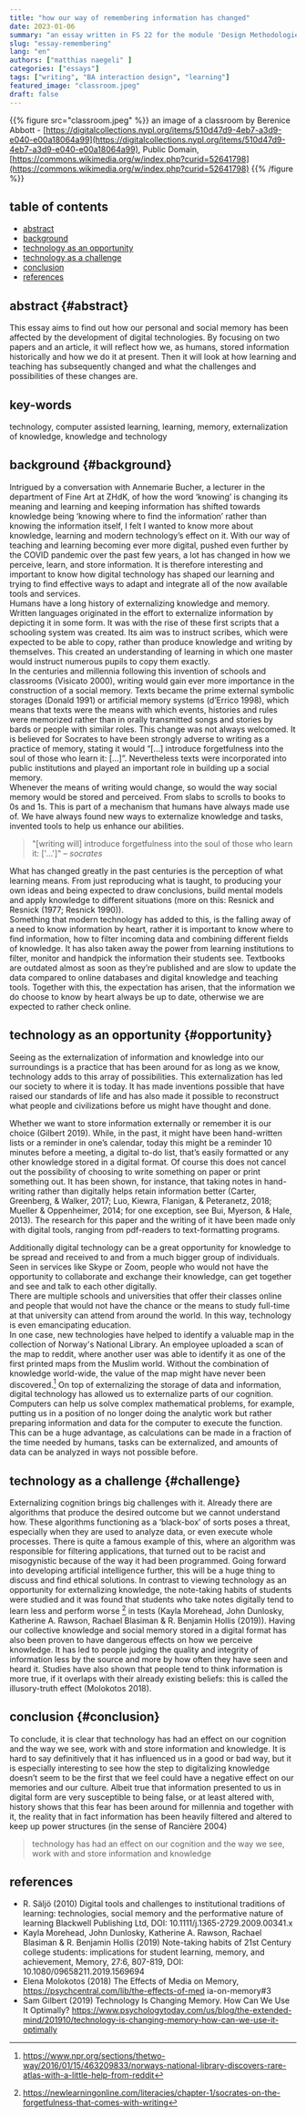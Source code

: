 ```yaml
---
title: "how our way of remembering information has changed"
date: 2023-01-06
summary: "an essay written in FS 22 for the module 'Design Methodologie' taught by Joëlle Bitton and Mona Neubauer"
slug: "essay-remembering"
lang: "en"
authors: ["matthias naegeli" ]
categories: ["essays"]
tags: ["writing", "BA interaction design", "learning"]
featured_image: "classroom.jpeg"
draft: false
---
```


{{% figure src="classroom.jpeg" %}} an image of a classroom by Berenice Abbott - [https://digitalcollections.nypl.org/items/510d47d9-4eb7-a3d9-e040-e00a18064a99](https://digitalcollections.nypl.org/items/510d47d9-4eb7-a3d9-e040-e00a18064a99), Public Domain, [https://commons.wikimedia.org/w/index.php?curid=52641798](https://commons.wikimedia.org/w/index.php?curid=52641798) {{% /figure %}}  


## table of contents  
- [abstract](#abstract) 
- [background](#background)
- [technology as an opportunity](#opportunity)
- [technology as a challenge](#challenge)
- [conclusion](#conclusion)
- [references](#references)  



## abstract {#abstract}  
This essay aims to find out how our personal and social memory has been affected by the development of digital technologies. By focusing on two papers and an article, it will reflect how we, as humans, stored information historically and how we do it at present. Then it will look at how learning and teaching has subsequently changed and what the challenges and possibilities of these changes are.

## key-words
technology, computer assisted learning, learning, memory, externalization of knowledge, knowledge and technology    

  

## background {#background}  
Intrigued by a conversation with Annemarie Bucher, a lecturer in the department of Fine Art at ZHdK, of how the word ‘knowing’ is changing its meaning and learning and keeping information has shifted towards knowledge being ‘knowing where to find the information’ rather than knowing the information itself, I felt I wanted to know more about knowledge, learning and modern technology’s effect on it. With our way of teaching and learning becoming ever more digital, pushed even further by the COVID pandemic over the past few years, a lot has changed in how we perceive, learn, and store information. It is therefore interesting and important to know how digital technology has shaped our learning and trying to find effective ways to adapt and integrate all of the now available tools and services.  
Humans have a long history of externalizing knowledge and memory.  
Written languages originated in the effort to externalize information by depicting it in some form. It was with the rise of these first scripts that a schooling system was created. Its aim was to instruct scribes, which were expected to be able to copy, rather than produce knowledge and writing by themselves. This created an understanding of learning in which one master would instruct numerous pupils to copy them exactly.  
In the centuries and millennia following this invention of schools and classrooms (Visicato 2000), writing would gain ever more importance in the construction of a social memory. Texts became the prime external symbolic storages (Donald 1991) or artificial memory systems (d’Errico 1998), which means that texts were the means with which events, histories and rules were memorized rather than in orally transmitted songs and stories by bards or people with similar roles. This change was not always welcomed. It is believed for Socrates to have been strongly adverse to writing as a practice of memory, stating it would “[...] introduce forgetfulness into the soul of those who learn it: [...]”. Nevertheless texts were incorporated into public institutions and played an important role in building up a social memory.  
Whenever the means of writing would change, so would the way social memory would be stored and perceived. From slabs to scrolls to books to 0s and 1s. This is part of a mechanism that humans have always made use of. We have always found new ways to externalize knowledge and tasks, invented tools to help us enhance our abilities.

> "[writing will] introduce forgetfulness into the soul of those who learn it: ['...']" – *socrates*

What has changed greatly in the past centuries is the perception of what learning means. From just reproducing what is taught, to producing your own ideas and being expected to draw conclusions, build mental models and apply knowledge to different situations (more on this: Resnick and Resnick (1977; Resnick 1990)).  
Something that modern technology has added to this, is the falling away of a need to know information by heart, rather it is important to know where to find information, how to filter incoming data and combining different fields of knowledge. It has also taken away the power from learning institutions to filter, monitor and handpick the information their students see. Textbooks are outdated almost as soon as they’re published and are slow to update the data compared to online databases and digital knowledge and teaching tools. Together with this, the expectation has arisen, that the information we do choose to know by heart always be up to date, otherwise we are expected to rather check online.

## technology as an opportunity {#opportunity}  
Seeing as the externalization of information and knowledge into our surroundings is a practice that has been around for as long as we know, technology adds to this array of possibilities. This externalization has led our society to where it is today. It has made inventions possible that have raised our standards of life and has also made it possible to reconstruct what people and civilizations before us might have thought and done.

Whether we want to store information externally or remember it is our choice (Gilbert 2019). While, in the past, it might have been hand-written lists or a reminder in one’s calendar, today this might be a reminder 10 minutes before a meeting, a digital to-do list, that’s easily formatted or any other knowledge stored in a digital format. Of course this does not cancel out the possibility of choosing to write something on paper or print something out. It has been shown, for instance, that taking notes in hand-writing rather than digitally helps retain information better (Carter, Greenberg, & Walker, 2017; Luo, Kiewra, Flanigan, & Peteranetz, 2018; Mueller & Oppenheimer, 2014; for one exception, see Bui, Myerson, & Hale, 2013). The research for this paper and the writing of it have been made only with digital tools, ranging from pdf-readers to text-formatting programs.

Additionally digital technology can be a great opportunity for knowledge to be spread and received to and from a much bigger group of individuals. Seen in services like Skype or Zoom, people who would not have the opportunity to collaborate and exchange their knowledge, can get together and see and talk to each other digitally.  
There are multiple schools and universities that offer their classes online and people that would not have the chance or the means to study full-time at that university can attend from around the world. In this way, technology is even emancipating education.  
In one case, new technologies have helped to identify a valuable map in the collection of Norway's National Library. An employee uploaded a scan of the map to reddit, where another user was able to identify it as one of the first printed maps from the Muslim world. Without the combination of knowledge world-wide, the value of the map might have never been discovered.[^1]
On top of externalizing the storage of data and information, digital technology has allowed us to externalize parts of our cognition. Computers can help us solve complex mathematical problems, for example, putting us in a position of no longer doing the analytic work but rather preparing information and data for the computer to execute the function.
This can be a huge advantage, as calculations can be made in a fraction of the time needed by humans, tasks can be externalized, and amounts of data can be analyzed in ways not possible before.

## technology as a challenge {#challenge}  
Externalizing cognition brings big challenges with it. Already there are algorithms that produce the desired outcome but we cannot understand how. These algorithms functioning as a ‘black-box’ of sorts poses a threat, especially when they are used to analyze data, or even execute whole processes. There is quite a famous example of this, where an algorithm was responsible for filtering applications, that turned out to be racist and misogynistic because of the way it had been programmed. Going forward into developing artificial intelligence further, this will be a huge thing to discuss and find ethical solutions.
In contrast to viewing technology as an opportunity for externalizing knowledge, the note-taking habits of students were studied and it was found that students who take notes digitally tend to learn less and perform worse [^2] in tests (Kayla Morehead, John Dunlosky, Katherine A. Rawson, Rachael Blasiman & R. Benjamin Hollis (2019)).
Having our collective knowledge and social memory stored in a digital format has also been proven to have dangerous effects on how we perceive knowledge. It has led to people judging the quality and integrity of information less by the source and more by how often they have seen and heard it. Studies have also shown that people tend to think information is more true, if it overlaps with their already existing beliefs: this is called the illusory-truth effect (Molokotos 2018).

## conclusion {#conclusion}
To conclude, it is clear that technology has had an effect on our cognition and the way we see, work with and store information and knowledge. It is hard to say definitively that it has influenced us in a good or bad way, but it is especially interesting to see how the step to digitalizing knowledge doesn’t seem to be the first that we feel could have a negative effect on our memories and our culture.
Albeit true that information presented to us in digital form are very susceptible to being false, or at least altered with, history shows that this fear has been around for millennia and together with it, the reality that in fact information has been heavily filtered and altered to keep up power structures (in the sense of Rancière 2004)

> technology has had an effect on our cognition and the way we see, work with and store information and knowledge

## references  
- R. Säljö (2010) Digital tools and challenges to institutional traditions of learning: technologies, social memory and the performative nature of learning Blackwell Publishing Ltd, DOI: 10.1111/j.1365-2729.2009.00341.x
- Kayla Morehead, John Dunlosky, Katherine A. Rawson, Rachael Blasiman & R. Benjamin Hollis (2019) Note-taking habits of 21st Century college students: implications for student learning, memory, and achievement, Memory, 27:6, 807-819, DOI: 10.1080/09658211.2019.1569694
- Elena Molokotos (2018) The Effects of Media on Memory, https://psychcentral.com/lib/the-effects-of-med ia-on-memory#3
- Sam Gilbert (2019) Technology Is Changing Memory. How Can We Use It Optimally? https://www.psychologytoday.com/us/blog/the-extended-mind/201910/technology-is-changing-memory-how-can-we-use-it-optimally


[^1]: https://www.npr.org/sections/thetwo-way/2016/01/15/463209833/norways-national-library-discovers-rare-atlas-with-a-little-help-from-reddit
[^2]: https://newlearningonline.com/literacies/chapter-1/socrates-on-the-forgetfulness-that-comes-with-writing